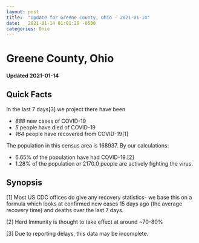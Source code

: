 ```yaml
---
layout: post
title:  "Update for Greene County, Ohio - 2021-01-14"
date:   2021-01-14 01:01:29 -0600
categories: Ohio
---
```


# Greene County, Ohio
#### Updated 2021-01-14

## Quick Facts

In the last 7 days[3] we project there have been
- *888* new cases of COVID-19
- *5* people have died of COVID-19
- *164* people have recovered from COVID-19[1]

The population in this census area is 168937. By our calculations:
- 6.65% of the population have had COVID-19.[2]
- 1.28% of the population or 2170.0 people are actively fighting the virus.

## Synopsis




[1] Most US CDC offices do give any recovery statistics- we base this on a formula which looks at confirmed new cases
15 days ago (the average recovery time) and deaths over the last 7 days.

[2] Herd Immunity is thought to take effect at around ~70-80%

[3] Due to reporting delays, this data may be incomplete.
 
    